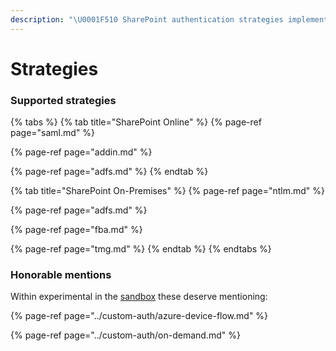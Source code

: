 ```yaml
---
description: "\U0001F510 SharePoint authentication strategies implemented in Gosip"
---
```


# Strategies

### Supported strategies

{% tabs %}
{% tab title="SharePoint Online" %}
{% page-ref page="saml.md" %}

{% page-ref page="addin.md" %}

{% page-ref page="adfs.md" %}
{% endtab %}

{% tab title="SharePoint On-Premises" %}
{% page-ref page="ntlm.md" %}

{% page-ref page="adfs.md" %}

{% page-ref page="fba.md" %}

{% page-ref page="tmg.md" %}
{% endtab %}
{% endtabs %}

### Honorable mentions

Within experimental in the [sandbox](https://github.com/koltyakov/gosip-sandbox/tree/master/strategies) these deserve mentioning:

{% page-ref page="../custom-auth/azure-device-flow.md" %}

{% page-ref page="../custom-auth/on-demand.md" %}



